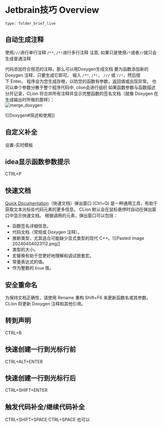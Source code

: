 # Jetbrain技巧 Overview
 
```ccard
type: folder_brief_live
```
## 自动生成注释
使用`///`进行单行注释
`/**`, `/*!`进行多行注释
注意, 如果只是使用`/*`或者`//`就只会生成普通注释

代码添加符合规范的注释，那么可以用Doxygen生成文档
要为函数添加新的 Doxygen 注释，只要生成它即可。 输入 `/**`, `/*!`， `///` 或 `//!`，然后按下 Enter。 程序会为您生成存根，以防您的函数有参数，返回值或出现异常。
也可以单个参数分散于整个程序代码中, clion会进行组织
如果函数参数与函数描述分开记录，CLion 将合并所有注释并显示完整函数的签名文档（就像 Doxygen 在生成输出时所做的那样）：  
![merge_doxygen](https://blog.jetbrains.com/wp-content/uploads/2016/05/clion-merge_doxygen.png)

![[Doxygen#简述和使用]]
## 自定义补全
设置-实时模板

## idea显示函数参数提示
CTRL+P

## 快速文档

[Quick Documentation](https://www.jetbrains.com/help/clion/2022.2/viewing-inline-documentation.html)（快速文档）弹出窗口 (Ctrl+Q) 是一种通用工具，有助于获取文本光标处代码元素的更多信息。 CLion 默认会在鼠标悬停时自动在弹出窗口中显示快速文档。 根据调用的元素，弹出窗口可以包括：

- 函数签名详细信息。
- 代码文档（常规或 Doxygen 注释）。
- 推断类型，尤其适合可能缺少显式类型的现代 C++。![[Pasted image 20240404023112.png]]
- 类型的大小。
- 宏替换有助于您更好地理解和调试嵌套宏。
- 常量表达式的值。
- 作为整数的 `Enum` 值。

## 安全重命名
为保持文档正确性，请使用 Rename 重构 Shift+F6 来更新函数名或其参数。 CLion 将更新 Doxygen 注释和其他引用。

## 转到声明
CTRL+B

## 快速创建一行到光标行前
CTRL+ALT+ENTER

## 快速创建一行到光标行后
CTRL+SHIFT+ENTER

## 触发代码补全/继续代码补全
CTRL+SHIFT+SPACE
CTRL+SPACE 也可以